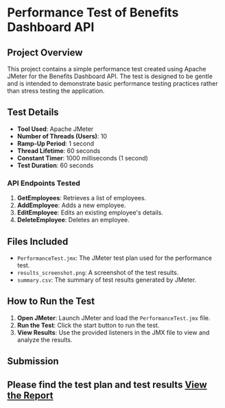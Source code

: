 # Performance Test of Benefits Dashboard API

## Project Overview
This project contains a simple performance test created using Apache JMeter for the Benefits Dashboard API. The test is designed to be gentle and is intended to demonstrate basic performance testing practices rather than stress testing the application.

## Test Details
- **Tool Used**: Apache JMeter
- **Number of Threads (Users)**: 10
- **Ramp-Up Period**: 1 second
- **Thread Lifetime**: 60 seconds
- **Constant Timer**: 1000 milliseconds (1 second)
- **Test Duration**: 60 seconds

### API Endpoints Tested
1. **GetEmployees**: Retrieves a list of employees.
2. **AddEmployee**: Adds a new employee.
3. **EditEmployee**: Edits an existing employee's details.
4. **DeleteEmployee**: Deletes an employee.

## Files Included
- `PerformanceTest.jmx`: The JMeter test plan used for the performance test.
- `results_screenshot.png`: A screenshot of the test results.
- `summary.csv`: The summary of test results generated by JMeter.

## How to Run the Test
1. **Open JMeter**: Launch JMeter and load the `PerformanceTest.jmx` file.
2. **Run the Test**: Click the start button to run the test.
3. **View Results**: Use the provided listeners in the JMX file to view and analyze the results.

## Submission
Please find the test plan and test results [View the Report](TestResults/report/index.html)
---

